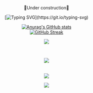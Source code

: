 

<div align="center">
🚧Under construction🚧

[![Typing SVG](https://readme-typing-svg.demolab.com/?lines=Welcome+to+my+profile;Enjoy!)](https://git.io/typing-svg)


[![Anurag's GitHub stats](https://github-readme-stats.vercel.app/api?username=noob002)](https://github.com/anuraghazra/github-readme-stats)  
[![GitHub Streak](https://streak-stats.demolab.com/?user=noob002)](https://git.io/streak-stats)


![](https://dcbadge.vercel.app/api/shield/550089620675756052?logoColor=presence)

<br>


![](http://github-profile-summary-cards.vercel.app/api/cards/profile-details?username=noob002&theme=nord_bright)  
<br><br>
![](https://raw.githubusercontent.com/noob002/github-stats-transparent/output/generated/languages.svg)


![](https://gist.github.com/dbaebc58205aa9562daad8c9aa7b8e56.git)

</div>
<!--
**noob002/noob002** is a ✨ _special_ ✨ repository because its `README.md` (this file) appears on your GitHub profile.

Here are some ideas to get you started:

- 🔭 I’m currently working on ...
- 🌱 I’m currently learning ...
- 👯 I’m looking to collaborate on ...
- 🤔 I’m looking for help with ...
- 💬 Ask me about ...
- 📫 How to reach me: ...
- 😄 Pronouns: ...
- ⚡ Fun fact: ...
-->
